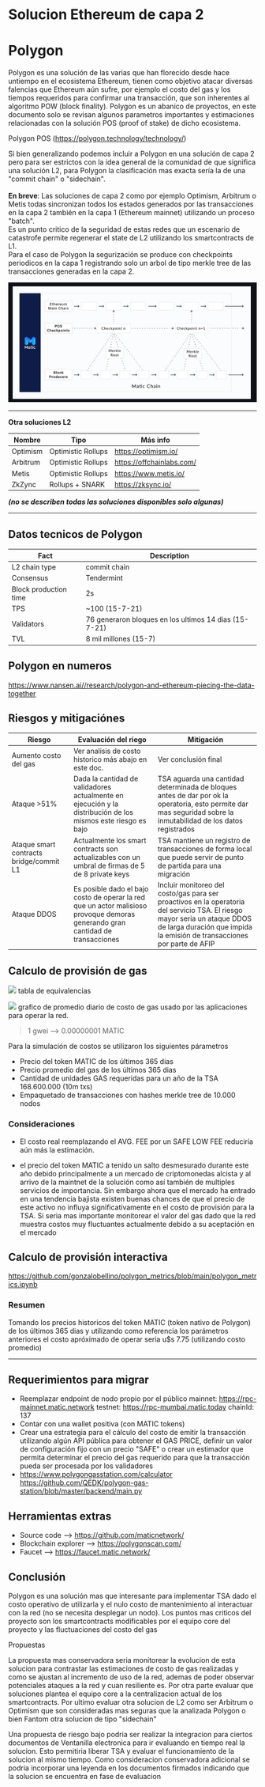 # Solucion Ethereum de capa 2

# Polygon

Polygon es una solución de las varias que han florecido desde hace untiempo en el ecosistema Ethereum, tienen como objetivo atacar diversas falencias que Ethereum aún sufre, por ejemplo el costo del gas y los tiempos requeridos para confirmar una transacción, que son inherentes al algoritmo POW (block finality). Polygon es un abanico de proyectos, en este documento solo se revisan algunos parametros importantes y estimaciones relacionadas con la solución POS (proof of stake) de dicho ecosistema.

Polygon POS (https://polygon.technology/technology/)

Si bien generalizando podemos incluir a Polygon en una solución de capa 2 pero para ser estrictos con la idea general de la comunidad de que significa una solución L2, para Polygon la clasificación mas exacta sería la de una "commit chain" o "sidechain".
<br/>
<br/>
**En breve**: Las soluciones de capa 2 como por ejemplo Optimism, Arbitrum o Metis todas sincronizan todos los estados generados por las transacciones en la capa 2 también en la capa 1 (Ethereum mainnet) utilizando un proceso "batch".
<br/>
Es un punto critico de la seguridad de estas redes que un escenario de catastrofe permite regenerar el state de L2 utilizando los smartcontracts de L1.
<br/>
Para el caso de Polygon la segurización se produce con checkpoints periodicos en la capa 1 registrando solo un arbol de tipo merkle tree de las transacciones generadas en la capa 2. 


![diagrama](https://github.com/gonzalobellino/polygon_metrics/raw/main/polygon_diagram.png)

---
**Otra soluciones L2**


| Nombre | Tipo | Más info |
| -------- | -------- | -------- |
| Optimism     | Optimistic Rollups     | https://optimism.io/   
| Arbitrum     | Optimistic Rollups     | https://offchainlabs.com/   
| Metis        | Optimistic Rollups     | https://www.metis.io/
| ZkZync       | Rollups + SNARK |  https://zksync.io/ |

***(no se describen todas las soluciones disponibles solo algunas)***


---

## Datos tecnicos de Polygon


| Fact | Description |
| ---- | --- |
| L2 chain type | commit chain |
| Consensus|Tendermint|
|Block production time|2s|
|TPS|~100 (15-7-21)|
|Validators|76 generaron bloques en los ultimos 14 dias (15-7-21) |
|TVL| 8 mil millones (15-7)|



## Polygon en numeros
https://www.nansen.ai//research/polygon-and-ethereum-piecing-the-data-together


## Riesgos y mitigaciónes 

| Riesgo | Evaluación del riego | Mitigación |
| -------- | -------- | -------- |
| Aumento costo del gas  | Ver analisis de costo historico más abajo en este doc.  | Ver conclusión final
| Ataque >51% | Dada la cantidad de validadores actualmente en ejecución y la distribución de los mismos este riesgo es bajo | TSA aguarda una cantidad determinada de bloques antes de dar por ok la operatoria, esto permite dar mas seguridad sobre la inmutabilidad de los datos registrados |
| Ataque smart contracts bridge/commit L1 | Actualmente los smart contracts son actualizables con un umbral de firmas de 5 de 8 private keys | TSA mantiene un registro de transacciones de forma local que puede servir de punto de partida para una migración |
| Ataque DDOS    | Es posible dado el bajo costo de operar la red que un actor malisioso provoque demoras generando gran cantidad de transacciones | Incluir monitoreo del costo/gas para ser proactivos en la operatoria del servicio TSA. El riesgo mayor seria un ataque DDOS de larga duración que impida la emisión de transacciones por parte de AFIP

    
## Calculo de provisión de gas

![](https://i.imgur.com/GJyUaq9.png)
tabla de equivalencias

![](https://i.imgur.com/xLsA6cv.jpg)
grafico de promedio diario de costo de gas usado por las aplicaciones para operar la red.


>  1 gwei --> 0.00000001 MATIC

Para la simulación de costos se utilizaron los siguientes párametros 

- Precio del token MATIC de los últimos 365 dias
- Precio promedio del gas de los últimos 365 dias
- Cantidad de unidades GAS requeridas para un año de la TSA 168.600.000 (10m txs) 
- Empaquetado de transacciones con hashes merkle tree de 10.000 nodos

### Consideraciones 
- El costo real reemplazando el AVG. FEE por un SAFE LOW FEE reduciría aún más la estimación.

- el precio del token MATIC a tenido un salto desmesurado durante este año debido principalmente a un mercado de criptomonedas alcista y al arrivo de la maintnet de la solución como así también de multiples servicios de importancia. Sin embargo ahora que el mercado ha entrado en una tendencia bajista existen buenas chances de que el precio de este activo no influya significativamente en el costo de provisión para la TSA. Si seria mas importante monitorear el valor del gas dado que la red muestra costos muy fluctuantes actualmente debido a su aceptación en el mercado

 
## Calculo de provisión interactiva

https://github.com/gonzalobellino/polygon_metrics/blob/main/polygon_metrics.ipynb

### Resumen

Tomando los precios historicos del token MATIC (token nativo de Polygon) de los últimos 365 dias y utilizando como referencia los parámetros anteriores el costo apróximado de operar seria u$s 7.75 (utilizando costo promedio)

---

## Requerimientos para migrar

 - Reemplazar endpoint de nodo propio por el público 
 mainnet: 	https://rpc-mainnet.matic.network 
 testnet: 	https://rpc-mumbai.matic.today
 chainId:  137
 - Contar con una wallet positiva (con MATIC tokens)
 - Crear una estrategia para el cálculo del costo de emitir la transacción utilizando algún API pública para obtener el GAS PRICE, definir un valor de configuración fijo con un precio "SAFE" o crear un estimador que permita determinar el precio del gas requerido para que la transacción pueda ser procesada por los validadores
 - https://www.polygongasstation.com/calculator
https://github.com/QEDK/polygon-gas-station/blob/master/backend/main.py

## Herramientas extras
 - Source code --> https://github.com/maticnetwork/
 - Blockchain explorer --> https://polygonscan.com/
 - Faucet --> https://faucet.matic.network/


## Conclusión

Polygon es una solución mas que interesante para implementar TSA dado el costo operativo de utilizarla y el nulo costo de mantenimiento al interactuar con la red (no se necesita desplegar un nodo). Los puntos mas criticos del proyecto son los smartcontracts modificables por el equipo core del proyecto y las fluctuaciones del costo del gas

Propuestas

La propuesta mas conservadora seria monitorear la evolucion de esta solucion para contrastar las estimaciones de costo de gas realizadas y como se ajustan al incremento de uso de la red, ademas de poder observar potenciales ataques a la red y cuan resiliente es. Por otra parte evaluar que soluciones plantea el equipo core a la centralizacion actual de los smartcontracts. Por ultimo evaluar otra solucion de L2 como ser Arbitrum o Optimism que son consideradas mas seguras que la analizada Polygon o bien Fantom otra solucion de tipo "sidechain"

Una propuesta de riesgo bajo podria ser realizar la integracion para ciertos documentos de Ventanilla electronica para ir evaluando en tiempo real la solucion. Esto permitiria liberar TSA y evaluar el funcionamiento de la solucion al mismo tiempo. Como consideracion conservadora adicional se podria incorporar una leyenda en los documentos firmados indicando que la solucion se encuentra en fase de evaluacion


